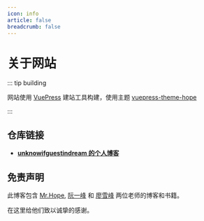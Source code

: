 ```yaml
---
icon: info
article: false
breadcrumb: false
---
```


# 关于网站

::: tip building

网站使用 [VuePress](https://v1.vuepress.vuejs.org/zh/guide/) 建站工具构建，使用主题 [vuepress-theme-hope](https://github.com/Mister-Hope/vuepress-theme-hope/)

:::

## 仓库链接

- [**unknowifguestindream 的个人博客**](https://github.com/unknowIfGuestInDream/unknowifguestindream.github.io)

## 免责声明

此博客包含 [Mr.Hope](https://mrhope.site/), [阮一峰](https://github.com/ruanyf) 和 [廖雪峰](https://weibo.com/liaoxuefeng) 两位老师的博客和书籍。

在这里给他们致以诚挚的感谢。

